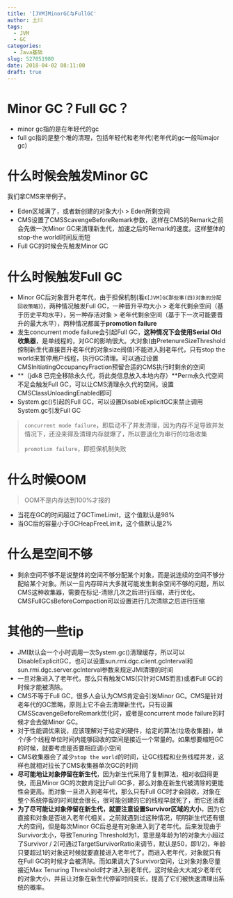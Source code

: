 ```yaml
---
title: '[JVM]MinorGC与FullGC'
author: 土川
tags:
  - JVM
  - GC
categories:
  - Java基础
slug: 527051980
date: 2018-04-02 08:11:00
draft: true
---
```


# Minor GC？Full GC？
* minor gc指的是在年轻代的gc
* full gc指的是整个堆的清理，包括年轻代和老年代(老年代的gc一般叫major gc)


# 什么时候会触发Minor GC
我们拿CMS来举例子。
* Eden区域满了，或者新创建的对象大小 > Eden所剩空间
* CMS设置了CMSScavengeBeforeRemark参数，这样在CMS的Remark之前会先做一次Minor GC来清理新生代，加速之后的Remark的速度。这样整体的stop-the world时间反而短
* Full GC的时候会先触发Minor GC

# 什么时候触发Full GC
* Minor GC后对象晋升老年代，由于担保机制(看`《[JVM]GC那些事(四)对象的分配回收策略》`)，两种情况触发Full GC，一种晋升平均大小 > 老年代剩余空间（基于历史平均水平），另一种存活对象 > 老年代剩余空间（基于下一次可能要晋升的最大水平），两种情况都属于**promotion failure**
* 发生concurrent mode failure会引起Full GC，**这种情况下会使用Serial Old收集器**，是单线程的，对GC的影响很大。大对象(由PretenureSizeThreshold控制新生代直接晋升老年代的对象size阀值)不能进入到老年代，只有stop the world来暂停用户线程，执行GC清理。可以通过设置CMSInitiatingOccupancyFraction预留合适的CMS执行时剩余的空间
* **（jdk8 已完全移除永久代，将此类信息放入本地内存）**Perm永久代空间不足会触发Full GC，可以让CMS清理永久代的空间。设置CMSClassUnloadingEnabled即可
* System.gc()引起的Full GC，可以设置DisableExplicitGC来禁止调用System.gc引发Full GC
> `concurrent mode failure`，即启动不了并发清理，因为内存不足导致并发情况下，还没来得及清理内存就爆了，所以要退化为串行的垃圾收集  
> 
> `promotion failure`，即担保机制失败


# 什么时候OOM
> OOM不是内存达到100%才报的

* 当花在GC的时间超过了GCTimeLimit，这个值默认是98%
* 当GC后的容量小于GCHeapFreeLimit，这个值默认是2%

# 什么是空间不够
* 剩余空间不够不是说整体的空间不够分配某个对象，而是说连续的空间不够分配给某个对象。所以一旦内存碎片大多就可能发生剩余空间不够的问题，所以CMS这种收集器，需要在标记-清除几次之后进行压缩，进行优化。CMSFullGCsBeforeCompaction可以设置进行几次清除之后进行压缩

# 其他的一些tip
* JMI默认会一个小时调用一次System.gc()清理缓存，所以可以DisableExplicitGC，也可以设置sun.rmi.dgc.client.gcInterval和sun.rmi.dgc.server.gcInterval参数来规定JMI清理的时间
* 一旦对象进入了老年代，那么只有触发CMS(只针对CMS而言)或者Full GC的时候才能被清除。
* CMS不等于Full GC，很多人会认为CMS肯定会引发Minor GC。CMS是针对老年代的GC策略，原则上它不会去清理新生代，只有设置CMSScavengeBeforeRemark优化时，或者是concurrent mode failure的时候才会去做Minor GC。
* 对于性能调优来说，应该理解对于给定的硬件，给定的算法(垃圾收集器)，单个/多个线程单位时间内能够回收的空间是接近一个常量的。如果想要缩短GC的时候，就要考虑是否要相应调小空间
* CMS收集器会了减少`stop the world`的时间，让GC线程和业务线程并发，这样也就相对拉长了CMS收集器单次GC的时间
* **尽可能地让对象停留在新生代**，因为新生代采用了复制算法，相对收回得更快，而且Minor GC的次数肯定比Full GC多，那么对象在新生代被清除的更能性会更高。而对象一旦进入到老年代，那么只有Full GC时才会回收，对象在整个系统停留的时间就会很长，很可能创建的它的线程早就死了，而它还活着
* **为了尽可能让对象停留在新生代，就要注意设置Survivor区域的大小**，因为它直接和对象是否进入老年代相关。之前就遇到过这种情况，明明新生代还有很大的空间，但是每次Minor GC后总是有对象进入到了老年代。后来发现由于Survivor太小，导致Tenuring Threshold为1，意思是年龄为1的对象大小超过了Survivor / 2(可通过TargetSurvivorRatio来调节，默认是50，即1/2)，年龄只要超过1的对象这时候就要直接进入老年代了。而进入老年代，对象就只有在Full GC的时候才会被清除。而如果调大了Survivor空间，让对象对象尽量接近Max Tenuring Threshold时才进入到老年代，这时候会大大减少老年代的对象大小，并且让对象在新生代停留时间变长，提高了它们被快速清理出系统的概率。